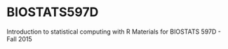 # BIOSTATS597D
Introduction to statistical computing with R
Materials for BIOSTATS 597D - Fall 2015
